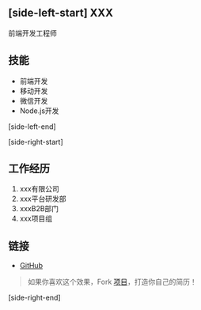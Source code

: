 [side-left-start]
XXX
----
前端开发工程师

技能
----
* 前端开发
* 移动开发
* 微信开发
* Node.js开发

[side-left-end]

[side-right-start]

工作经历
----
1. xxx有限公司
2. xxx平台研发部
3. xxxB2B部门
4. xxx项目组

链接
----
* [GitHub](https://github.com/hmhao)
> 如果你喜欢这个效果，Fork [项目](https://github.com/jirengu-inc/animating-resume)，打造你自己的简历！

[side-right-end]